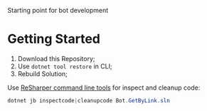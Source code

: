 Starting point for bot development

# Getting Started

1. Download this Repository;
2. Use `dotnet tool restore` in CLI;
3. Rebuild Solution;

Use [ReSharper command line tools][1] for inspect and cleanup code:

```PowerShell
dotnet jb inspectcode|cleanupcode Bot.GetByLink.sln
```

[1]: https://www.jetbrains.com/help/resharper/ReSharper_Command_Line_Tools.html#run-resharper-command-line-tools
